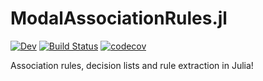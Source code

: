 # ModalAssociationRules.jl

<!-- [![Stable](https://img.shields.io/badge/docs-stable-blue.svg)](https://aclai-lab.github.io/SoleRules.jl/) -->
[![Dev](https://img.shields.io/badge/docs-dev-blue.svg)](https://aclai-lab.github.io/SoleRules.jl/dev)
[![Build Status](https://api.cirrus-ci.com/github/aclai-lab/SoleRules.jl.svg?branch=main)](https://cirrus-ci.com/github/aclai-lab/SoleRules.jl)
[![codecov](https://codecov.io/gh/aclai-lab/SoleRules.jl/branch/main/graph/badge.svg?token=LT9IYIYNFI)](https://codecov.io/gh/aclai-lab/SoleRules.jl)

Association rules, decision lists and rule extraction in Julia!
